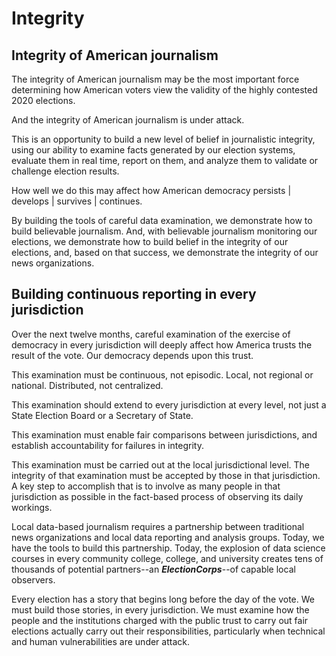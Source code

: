 # Integrity

## Integrity of American journalism

The integrity of American journalism may be the most important force determining how American voters view the validity of the highly contested 2020 elections.

And the integrity of American journalism is under attack.

This is an opportunity to build a new level of belief in journalistic integrity, using our ability to examine facts generated by our election systems, evaluate them in real time, report on them, and analyze them to validate or challenge election results.

How well we do this may affect how American democracy persists | develops | survives | continues.

By building the tools of careful data examination, we demonstrate how to build believable journalism. And, with believable journalism monitoring our elections, we demonstrate how to build belief in the integrity of our elections, and, based on that success, we demonstrate the integrity of our news organizations.

## Building continuous reporting in every jurisdiction

Over the next twelve months, careful examination of the exercise of democracy in every jurisdiction will deeply affect how America trusts the result of the vote. Our democracy depends upon this trust.

This examination must be continuous, not episodic. Local, not regional or national. Distributed, not centralized.

This examination should extend to every jurisdiction at every level, not just a State Election Board or a Secretary of State.

This examination must enable fair comparisons between jurisdictions, and establish accountability for failures in integrity.

This examination must be carried out at the local jurisdictional level. The integrity of that examination must be accepted by those in that jurisdiction. A key step to accomplish that is to involve as many people in that jurisdiction as possible in the fact-based process of observing its daily workings.

Local data-based journalism requires a partnership between traditional news organizations and local data reporting and analysis groups. Today, we have the tools to build this partnership. Today, the explosion of data science courses in every community college, college, and university creates tens of thousands of potential partners--an **_ElectionCorps_**--of capable local observers.

Every election has a story that begins long before the day of the vote.  We must build those stories, in every jurisdiction. We must examine how the people and the institutions charged with the public trust to carry out fair elections actually carry out their responsibilities, particularly when technical and human vulnerabilities are under attack.

